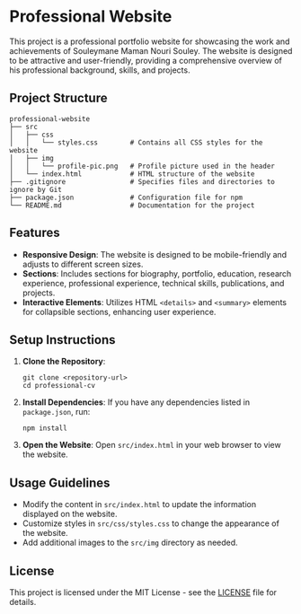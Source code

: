 # Professional Website

This project is a professional portfolio website for showcasing the work and achievements of Souleymane Maman Nouri Souley. The website is designed to be attractive and user-friendly, providing a comprehensive overview of his professional background, skills, and projects.

## Project Structure

```
professional-website
├── src
│   ├── css
│   │   └── styles.css        # Contains all CSS styles for the website
│   ├── img
│   │   └── profile-pic.png   # Profile picture used in the header
│   └── index.html            # HTML structure of the website
├── .gitignore                # Specifies files and directories to ignore by Git
├── package.json              # Configuration file for npm
└── README.md                 # Documentation for the project
```

## Features

- **Responsive Design**: The website is designed to be mobile-friendly and adjusts to different screen sizes.
- **Sections**: Includes sections for biography, portfolio, education, research experience, professional experience, technical skills, publications, and projects.
- **Interactive Elements**: Utilizes HTML `<details>` and `<summary>` elements for collapsible sections, enhancing user experience.

## Setup Instructions

1. **Clone the Repository**:
   ```
   git clone <repository-url>
   cd professional-cv
   ```

2. **Install Dependencies**:
   If you have any dependencies listed in `package.json`, run:
   ```
   npm install
   ```

3. **Open the Website**:
   Open `src/index.html` in your web browser to view the website.

## Usage Guidelines

- Modify the content in `src/index.html` to update the information displayed on the website.
- Customize styles in `src/css/styles.css` to change the appearance of the website.
- Add additional images to the `src/img` directory as needed.

## License

This project is licensed under the MIT License - see the [LICENSE](LICENSE) file for details.